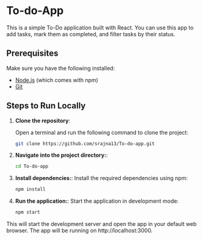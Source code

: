 # To-do-App

This is a simple To-Do application built with React. You can use this app to add tasks, mark them as completed, and filter tasks by their status.

## Prerequisites

Make sure you have the following installed:

- [Node.js](https://nodejs.org/) (which comes with npm)
- [Git](https://git-scm.com/)

## Steps to Run Locally

1. **Clone the repository**:

   Open a terminal and run the following command to clone the project:

   ```bash
   git clone https://github.com/srajna13/To-do-app.git
   ```
2. **Navigate into the project directory:**:

   ```bash
   cd To-do-app
   ```
3. **Install dependencies:**:
Install the required dependencies using npm:
   ```bash
   npm install
   ```
4. **Run the application:**:
Start the application in development mode:
   ```bash
   npm start
   ```
This will start the development server and open the app in your default web browser. The app will be running on http://localhost:3000.
